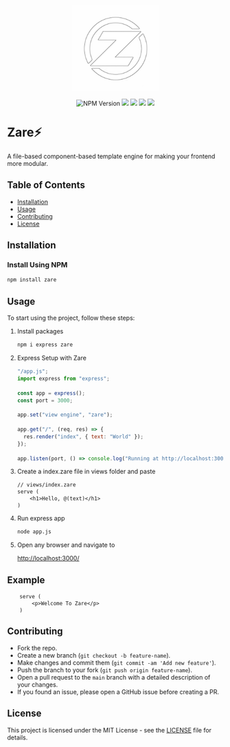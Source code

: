 <p align="center"><img src="https://github.com/IsmailBinMujeeb/zare/blob/v2/assets/icon.png?raw=true" width="200px" /></p>
<p align="center"><img alt="NPM Version" src="https://img.shields.io/npm/v/zare"> <img src="https://img.shields.io/npm/dm/zare"/> <a href="https://x.com/ZareJs"><img src="https://img.shields.io/badge/X-000000?logo=x&logoColor=white"/></a> <a href="https://discord.gg/HB63mRPVZt"><img src="https://img.shields.io/badge/Discord-5865F2?logo=discord&logoColor=white"/></a> <a href="https://www.reddit.com/r/Zare/"><img src="https://img.shields.io/badge/Reddit-FF4500?logo=reddit&logoColor=white"/></a></p>

# Zare⚡

A file-based component-based template engine for making your frontend more modular.

## Table of Contents

- [Installation](#installation)
- [Usage](#usage)
- [Contributing](#contributing)
- [License](#license)

## Installation

### Install Using NPM

```bash
npm install zare
```

## Usage

To start using the project, follow these steps:

1. Install packages

   ```bash
   npm i express zare
   ```

2. Express Setup with Zare

   ```js
   "/app.js";
   import express from "express";

   const app = express();
   const port = 3000;

   app.set("view engine", "zare");

   app.get("/", (req, res) => {
     res.render("index", { text: "World" });
   });

   app.listen(port, () => console.log("Running at http://localhost:3000"));
   ```

3. Create a index.zare file in views folder and paste

   ```zare
   // views/index.zare
   serve (
       <h1>Hello, @(text)</h1>
   )
   ```

4. Run express app

   ```bash
   node app.js
   ```

5. Open any browser and navigate to

   <a href="http://localhost:3000/">http://localhost:3000/</a>

## Example

```zare
    serve (
        <p>Welcome To Zare</p>
    )
```

## Contributing

- Fork the repo.
- Create a new branch (`git checkout -b feature-name`).
- Make changes and commit them (`git commit -am 'Add new feature'`).
- Push the branch to your fork (`git push origin feature-name`).
- Open a pull request to the `main` branch with a detailed description of your changes.
- If you found an issue, please open a GitHub issue before creating a PR.

## License

This project is licensed under the MIT License - see the [LICENSE](LICENSE) file for details.
